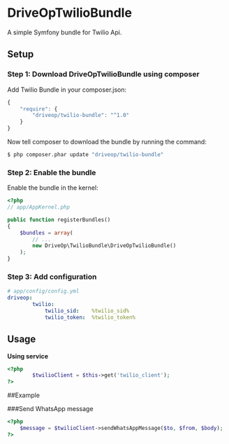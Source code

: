 # DriveOpTwilioBundle
A simple Symfony bundle for Twilio Api.

## Setup

### Step 1: Download DriveOpTwilioBundle using composer

Add Twilio Bundle in your composer.json:

```js
{
    "require": {
        "driveop/twilio-bundle": "^1.0"
    }
}
```

Now tell composer to download the bundle by running the command:

``` bash
$ php composer.phar update "driveop/twilio-bundle"
```


### Step 2: Enable the bundle

Enable the bundle in the kernel:

``` php
<?php
// app/AppKernel.php

public function registerBundles()
{
    $bundles = array(
        // ...
        new DriveOp\TwilioBundle\DriveOpTwilioBundle()
    );
}
```

### Step 3: Add configuration

``` yml
# app/config/config.yml
driveop:
        twilio:
            twilio_sid:    %twilio_sid%
            twilio_token:  %twilio_token%
```

## Usage

**Using service**

``` php
<?php
        $twilioClient = $this->get('twilio_client');
?>
```

##Example

###Send WhatsApp message
``` php
<?php 
    $message = $twilioClient->sendWhatsAppMessage($to, $from, $body);
?>
```
